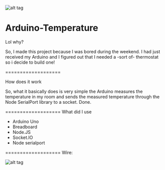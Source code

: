 ![alt tag](http://i.imgur.com/wXLgHz4.png)


Arduino-Temperature
===================

Lol why?

So, I made this project because I was bored during the weekend. I had just received my Arduino and I figured out that I needed a -sort of- thermostat so i decide to build one!

===================

How does it work

So, what it basically does is very simple the Arduino measures the temperature in my room and sends the measured temperature through the Node SerialPort library to a socket. Done.

===================
What did I use

- Arduino Uno 
- Breadboard 
- Node.JS 
- Socket.IO 
- Node serialport


===================
Wire:

![alt tag](http://vishalbhingare.files.wordpress.com/2013/09/arduino-lm35.png)


